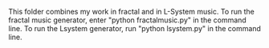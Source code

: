 This folder combines my work in fractal and in L-System music.
To run the fractal music generator, enter "python fractalmusic.py" in the command line.
To run the Lsystem generator, run "python lsystem.py" in the command line.
